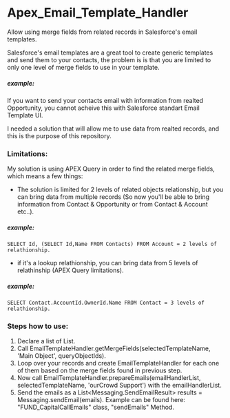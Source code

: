 # Apex_Email_Template_Handler
Allow using merge fields from related records in Salesforce's email templates.

Salesforce's email templates are a great tool to create generic templates and send them to your contacts, the problem is is that you are limited to only one level of merge fields to use in your template.

##### example:
If you want to send your contacts email with information from realted Opportunity, you cannot acheive this with Salesforce standart Email Template UI.

I needed a solution that will allow me to use data from realted records, and this is the purpose of this repository.

### Limitations:
My solution is using APEX Query in order to find the related merge fields, which means a few things:

- The solution is limited for 2 levels of related objects relationship, but you can bring data from multiple records (So now you'll be able to bring information from Contact & Opportunity or from Contact & Account etc..).
##### example:
```SELECT Id, (SELECT Id,Name FROM Contacts) FROM Account = 2 levels of relathionship.```

- if it's a lookup relathionship, you can bring data from 5 levels of relathinship (APEX Query limitations).
##### example:
```SELECT Contact.AccountId.OwnerId.Name FROM Contact = 3 levels of relathionship.```


### Steps how to use:
 1) Declare a list of List<EmailTemplateHandler>.
 2) Call EmailTemplateHandler.getMergeFields(selectedTemplateName, 'Main Object', queryObjectIds).
 3) Loop over your records and create EmailTemplateHandler for each one of them based on the merge fields found in previous step.
 4) Now call EmailTemplateHandler.prepareEmails(emailHandlerList, selectedTemplateName, 'ourCrowd Support') with the emailHandlerList.
 5) Send the emails as a List<Messaging.SendEmailResult> results = Messaging.sendEmail(emails).
 Example can be found here: "FUND_CapitalCallEmails" class, "sendEmails" Method.